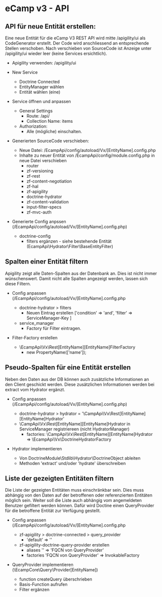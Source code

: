 # eCamp v3 - API

## API für neue Entität erstellen:

Eine neue Entität für die eCamp V3 REST API wird mitte /apigility/ui als CodeGenerator erstellt. Der Code wird anschliessend an entsprechende Stellen verschoben.
Nach verschieben von SourceCode ist Anzeige unter /apigility/ui wieder leer (keine Services ersichtlich). 

- Apigility verwenden: /apigility/ui
- New Service
    - Doctrine Connected
    - EntityManager wählen
    - Entität wählen (eine)
- Service öffnen und anpassen
    - General Settings
        - Route: /api/ <originale-route>
        - Collection Name: items
    - Authorization:
        - Alle (mögliche) einschalten.

- Generierten SourceCode verschieben:
    - Neue Datei: /EcampApi/config/autoload/Vx/[EntityName].config.php
    - Inhalte zu neuer Entität von /EcampApi/config/module.config.php  in neue Datei verschieben
        - router
        - zf-versioning
        - zf-rest
        - zf-content-negotiation
        - zf-hal
        - zf-apigility
        - doctrine-hydrator
        - zf-content-validation
        - input-filter-specs
        - zf-mvc-auth

- Generierte Config anpssen  (/EcampApi/config/autoload/Vx/[EntityName].config.php)
    - doctrine-config
        - filters ergänzen - siehe bestehende Entität (EcampApi\Hydrator\Filter\BaseEntityFilter)



## Spalten einer Entität filtern

Apigility zeigt alle Daten-Spalten aus der Datenbank an. Dies ist nicht immer wünschenswert. Damit nicht alle Spalten angezeigt werden, lassen sich diese Filtern.

- Config anpassen (/EcampApi/config/autoload/Vx/[EntityName].config.php
    - doctrine-hydrator > filters
        - Neuen Eintrag erstellen ['condition' => 'and', 'filter' => ServiceManager-Key ]
    - service_manager
        - Factory für Filter eintragen.

- Filter-Factory erstellen
    - \EcampApi\Vx\Rest\[EntityName]\[EntityName]FilterFactory
        - new PropertyName(['name']);
        


## Pseudo-Spalten für eine Entität erstellen

Neben den Daten aus der DB können auch zusätzliche Informationen an den Client geschickt werden.
Diese zusätzlichen Informationen werden bei extract vom Hydrator ergänzt. 

- Config anpassen (/EcampApi/config/autoload/Vx/[EntityName].config.php)
    - doctrine-hydrator > hydrator = '\CampApi\Vx\Rest\[EntityName]\[EntityName]Hydrator'
    - \CampApi\Vx\Rest\[EntityName]\[EntityName]Hydrator  in ServiceManager registriereen (nicht HydratorManager)
        - factories: \CampApi\Vx\Rest\[EntityName]\[EntityName]Hydrator => \EcampApi\Vx\DoctrineHydratorFactory
  
- Hydrator implementieren
    - Von DoctrineModule\Stdlib\Hydrator\DoctrineObject ableiten
    - Methoden 'extract' und/oder 'hydrate' überschreiben



## Liste der gezeigten Entitäten filtern

Die Liste der gezeigten Entitäten muss einschränkbar sein. Dies muss abhängig von den Daten auf der betroffenen oder referenzierten Entitäten möglich sein. Weiter soll die Liste auch abhängig vom angemeldeten Benutzer gefiltert werden können.
Dafür wird Doctine einen QueryProvider für die betroffene Entität zur Verfügung gestellt.

- Config anpassen (/EcampApi/config/autoload/Vx/[EntityName].config.php
    - zf-apigility > doctrine-connected > query_provider
  	    - 'default' => '<EntityName>'
    - zf-apigility-doctrine-query-provider erstellen
        - aliases '<EntityName>' => 'FQCN von QueryProvider'
        - factories 'FQCN von QueryProvider' => InvokableFactory

- QueryProvider implementieren  (\EcampCore\Query\Provider\[EntityName])
    - function createQuery überschrieben
    - Basis-Function aufrufen
    - Filter ergänzen


